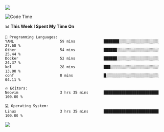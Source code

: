<!-- [![Top Langs](https://github-readme-stats.vercel.app/api/top-langs/?username=gagahsyuja&theme=dracula&hide_border=true&border_radius=7)](https://github.com/anuraghazra/github-readme-stats) -->

![](https://komarev.com/ghpvc/?username=gagahsyuja&color=orange)

<!--START_SECTION:waka-->
![Code Time](http://img.shields.io/badge/Code%20Time-1%2C475%20hrs%2026%20mins-blue)

📊 **This Week I Spent My Time On** 

```text
💬 Programming Languages: 
YAML                     59 mins             ███████░░░░░░░░░░░░░░░░░░   27.68 % 
Other                    54 mins             ██████░░░░░░░░░░░░░░░░░░░   25.44 % 
Docker                   52 mins             ██████░░░░░░░░░░░░░░░░░░░   24.37 % 
kdl                      28 mins             ███░░░░░░░░░░░░░░░░░░░░░░   13.00 % 
conf                     8 mins              █░░░░░░░░░░░░░░░░░░░░░░░░   04.11 % 

🔥 Editors: 
Neovim                   3 hrs 35 mins       █████████████████████████   100.00 % 

💻 Operating System: 
Linux                    3 hrs 35 mins       █████████████████████████   100.00 % 
```


<!--END_SECTION:waka-->

![](https://hit.yhype.me/github/profile?account_id=96577465)
